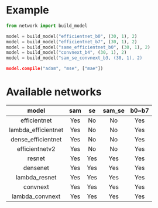 # Example
```python
from network import build_model

model = build_model("efficientnet_b0", (30, 1), 2)
model = build_model("efficientnet_b7", (30, 1), 2)
model = build_model("same_efficientnet_b0", (30, 1), 2)
model = build_model("convnext_b4", (30, 1), 2)
model = build_model("sam_se_convnext_b3, (30, 1), 2)

model.compile("adam", "mse", ["mae"])
```
# Available networks
| model | sam | se | sam_se | b0~b7 |
|:---:|:---:|:---:|:---:|:---:|
|efficientnet |Yes |No |No |Yes |
|lambda_efficientnet |Yes |No |No |Yes |
|dense_efficientnet |Yes |No |No |Yes |
|efficientnetv2 |Yes |No |No |Yes |
|resnet |Yes |Yes |Yes |Yes |
|densenet |Yes |Yes |Yes |Yes |
|lambda_resnet |Yes |Yes |Yes |Yes |
|convnext |Yes |Yes |Yes |Yes |
|lambda_convnext |Yes |Yes |Yes |Yes |
